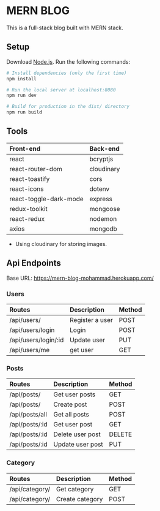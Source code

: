 # MERN BLOG

This is a full-stack blog built with MERN stack.

## Setup

Download [Node.js](https://nodejs.org/en/download/).
Run the following commands:

```bash
# Install dependencies (only the first time)
npm install

# Run the local server at localhost:8080
npm run dev

# Build for production in the dist/ directory
npm run build
```

## Tools

| Front-end              | Back-end   |
| :--------------------- | :--------- |
| react                  | bcryptjs   |
| react-router-dom       | cloudinary |
| react-toastify         | cors       |
| react-icons            | dotenv     |
| react-toggle-dark-mode | express    |
| redux-toolkit          | mongoose   |
| react-redux            | nodemon    |
| axios                  | mongodb    |

- Using cloudinary for storing images.

## Api Endpoints

Base URL: https://mern-blog-mohammad.herokuapp.com/

### Users

| Routes               | Description     | Method |
| :------------------- | :-------------- | :----- |
| /api/users/          | Register a user | POST   |
| /api/users/login     | Login           | POST   |
| /api/users/login/:id | Update user     | PUT    |
| /api/users/me        | get user        | GET    |

### Posts

| Routes         | Description      | Method |
| :------------- | :--------------- | :----- |
| /api/posts/    | Get user posts   | GET    |
| /api/posts/    | Create post      | POST   |
| /api/posts/all | Get all posts    | POST   |
| /api/posts/:id | Get user post    | GET    |
| /api/posts/:id | Delete user post | DELETE |
| /api/posts/:id | Update user post | PUT    |

### Category

| Routes         | Description     | Method |
| :------------- | :-------------- | :----- |
| /api/category/ | Get category    | GET    |
| /api/category/ | Create category | POST   |
